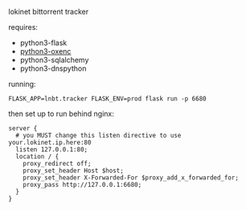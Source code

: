 lokinet bittorrent tracker


requires:

* python3-flask
* [python3-oxenc](https://github.com/oxen-io/oxen-encoding)
* python3-sqlalchemy
* python3-dnspython

running:

    FLASK_APP=lnbt.tracker FLASK_ENV=prod flask run -p 6680

then set up to run behind nginx:

```
server {
  # you MUST change this listen directive to use your.lokinet.ip.here:80
  listen 127.0.0.1:80;
  location / {
    proxy_redirect off;
    proxy_set_header Host $host;
    proxy_set_header X-Forwarded-For $proxy_add_x_forwarded_for;
    proxy_pass http://127.0.0.1:6680;
  }
}
```
